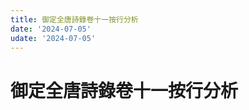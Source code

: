 ```yaml
---
title: 御定全唐詩錄卷十一按行分析
date: '2024-07-05'
udate: '2024-07-05'
---
```

# 御定全唐詩錄卷十一按行分析

<LinePage :list="lines" :chapternum="11" />

<script setup>
const chapter = '卷十一';
import lines from '/data/qtsl/卷十一/lines.json'
</script>
